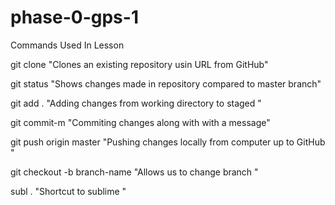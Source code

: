 # phase-0-gps-1

Commands Used In Lesson 

git clone  "Clones an existing repository usin URL from GitHub"

git status "Shows changes made in repository compared to master branch"

git add . "Adding changes from working directory to staged "

git commit-m "Commiting changes along with with a message"

git push origin master  "Pushing changes locally from computer up to GitHub "

git checkout -b branch-name "Allows us to change branch "

subl . "Shortcut to sublime "


